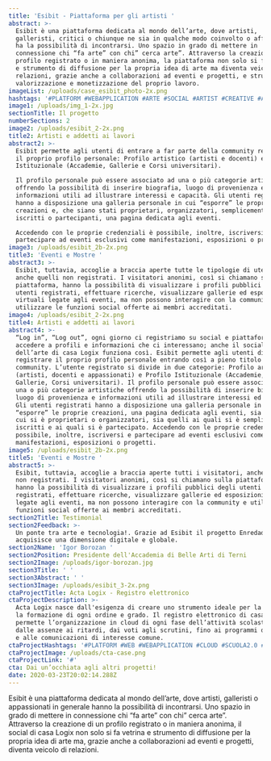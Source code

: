 ```yaml
---
title: 'Esibit - Piattaforma per gli artisti '
abstract: >-
  Esibit è una piattaforma dedicata al mondo dell’arte, dove artisti,
  galleristi, critici o chiunque ne sia in qualche modo coinvolto o affascinato
  ha la possibilità di incontrarsi. Uno spazio in grado di mettere in
  connessione chi “fa arte” con chi” cerca arte”. Attraverso la creazione di un
  profilo registrato o in maniera anonima, la piattaforma non solo si fa vetrina
  e strumento di diffusione per la propria idea di arte ma diventa veicolo di
  relazioni, grazie anche a collaborazioni ad eventi e progetti, e strumento di
  valorizzazione e monetizzazione del proprio lavoro.
imageList: /uploads/case_esibit_photo-2x.png
hashtags: '#PLATFORM #WEBAPPLICATION #ARTE #SOCIAL #ARTIST #CREATIVE #ARTCOMMUNITY'
image1: /uploads/img_1-2x.jpg
sectionTitle: Il progetto
numberSections: 2
image2: /uploads/esibit_2-2x.png
title2: Artisti e addetti ai lavori
abstract2: >-
  Esibit permette agli utenti di entrare a far parte della community registrando
  il proprio profilo personale: Profilo artistico (artisti e docenti) e Profilo
  Istituzionale (Accademie, Gallerie e Corsi universitari). 

  Il profilo personale può essere associato ad una o più categorie artistiche
  offrendo la possibilità di inserire biografia, luogo di provenienza e
  informazioni utili ad illustrare interessi e capacità. Gli utenti registrati
  hanno a disposizione una galleria personale in cui “esporre” le proprie
  creazioni e, che siano stati proprietari, organizzatori, semplicemente
  iscritti o partecipanti, una pagina dedicata agli eventi.

  Accedendo con le proprie credenziali è possibile, inoltre, iscriversi e
  partecipare ad eventi esclusivi come manifestazioni, esposizioni o progetti.
image3: /uploads/esibit_2b-2x.png
title3: 'Eventi e Mostre '
abstract3: >-
  Esibit, tuttavia, accoglie a braccia aperte tutte le tipologie di utenti,
  anche quelli non registrati. I visitatori anonimi, così si chiamano sulla
  piattaforma, hanno la possibilità di visualizzare i profili pubblici degli
  utenti registrati, effettuare ricerche, visualizzare gallerie ed esposizioni
  virtuali legate agli eventi, ma non possono interagire con la community e
  utilizzare le funzioni social offerte ai membri accreditati.
image4: /uploads/esibit_2-2x.png
title4: Artisti e addetti ai lavori
abstract4: >-
  “Log in”, “Log out”, ogni giorno ci registriamo su social e piattaforme per
  accedere a profili e informazioni che ci interessano; anche il social
  dell’arte di casa Logix funziona così. Esibit permette agli utenti di
  registrare il proprio profilo personale entrando così a pieno titolo nella
  community. L’utente registrato si divide in due categorie: Profilo artistico
  (artisti, docenti e appassionati) e Profilo Istituzionale (Accademie,
  Gallerie, Corsi universitari). Il profilo personale può essere associato ad
  una o più categorie artistiche offrendo la possibilità di inserire biografia,
  luogo di provenienza e informazioni utili ad illustrare interessi ed capacità.
  Gli utenti registrati hanno a disposizione una galleria personale in cui
  “esporre” le proprie creazioni, una pagina dedicata agli eventi, sia quelli di
  cui si è proprietari o organizzatori, sia quelli ai quali si è semplicemente
  iscritti e ai quali si è partecipato. Accedendo con le proprie credenziali è
  possibile, inoltre, iscriversi e partecipare ad eventi esclusivi come
  manifestazioni, esposizioni o progetti.
image5: /uploads/esibit_2b-2x.png
title5: 'Eventi e Mostre '
abstract5: >-
  Esibit, tuttavia, accoglie a braccia aperte tutti i visitatori, anche quelli
  non registrati. I visitatori anonimi, così si chiamano sulla piattaforma,
  hanno la possibilità di visualizzare i profili pubblici degli utenti
  registrati, effettuare ricerche, visualizzare gallerie ed esposizioni virtuali
  legate agli eventi, ma non possono interagire con la community e utilizzare le
  funzioni social offerte ai membri accreditati.
section2Title: Testimonial
section2Feedback: >-
  Un ponte tra arte e tecnologia!. Grazie ad Esibit il progetto Enredadas
  acquisisce una dimensione digitale e globale.
section2Name: 'Igor Borozan '
section2Position: Presidente dell'Accademia di Belle Arti di Terni
section2Image: /uploads/igor-borozan.jpg
section3Title: ' '
section3Abstract: ' '
section3Image: /uploads/esibit_3-2x.png
ctaProjectTitle: Acta Logix - Registro elettronico
ctaProjectDescription: >-
  Acta Logix nasce dall'esigenza di creare uno strumento ideale per la scuola e
  la formazione di ogni ordine e grado. Il registro elettronico di casa Logix
  permette l’organizzazione in cloud di ogni fase dell’attività scolastica:
  dalle assenze ai ritardi, dai voti agli scrutini, fino ai programmi didattici
  e alle comunicazioni di interesse comune.
ctaProjectHashtags: '#PLATFORM #WEB #WEBAPPLICATION #CLOUD #SCUOLA2.0 #OPENSOURCE #DIGITAL'
ctaProjectImage: /uploads/cta-case.png
ctaProjectLink: '#'
cta: Dai un’occhiata agli altri progetti!
date: 2020-03-23T20:02:14.288Z
---
```

Esibit è una piattaforma dedicata al mondo dell’arte, dove artisti, galleristi o appassionati in generale hanno la possibilità di incontrarsi. Uno spazio in grado di mettere in connessione chi “fa arte” con chi” cerca arte”. Attraverso la creazione di un profilo registrato o in maniera anonima, il social di casa Logix non solo si fa vetrina e strumento di diffusione per la propria idea di arte ma, grazie anche a collaborazioni ad eventi e progetti, diventa veicolo di relazioni.